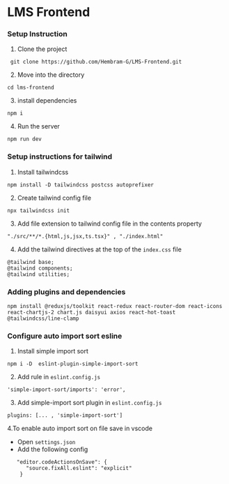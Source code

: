 # LMS Frontend 

### Setup Instruction

1. Clone the project
```
 git clone https://github.com/Hembram-G/LMS-Frontend.git

```

2. Move into the directory
```
cd lms-frontend 

```

3. install dependencies 
```
npm i 

```

4. Run the server
```
npm run dev 

```


### Setup instructions for tailwind

1. Install tailwindcss 

```
npm install -D tailwindcss postcss autoprefixer

```

2. Create tailwind config file 

```
npx tailwindcss init

```

3. Add file extension to tailwind config file in the contents property

```
"./src/**/*.{html,js,jsx,ts.tsx}" , "./index.html"

```
4. Add the tailwind directives at the top of the `index.css` file 

```
@tailwind base;
@tailwind components;
@tailwind utilities;

```

### Adding plugins and dependencies 

```
npm install @reduxjs/toolkit react-redux react-router-dom react-icons react-chartjs-2 chart.js daisyui axios react-hot-toast @tailwindcss/line-clamp

```

### Configure auto import sort esline 

1. Install simple import sort
```
npm i -D  eslint-plugin-simple-import-sort

```

2. Add rule in `eslint.config.js`
```
'simple-import-sort/imports': 'error',

```

3. Add simple-import sort plugin in `eslint.config.js`

```
plugins: [... , 'simple-import-sort']

```

4.To enable auto import sort on file save in vscode 

  - Open `settings.json`
  - Add the following config
```
   "editor.codeActionsOnSave": {
      "source.fixAll.eslint": "explicit"
    }
```